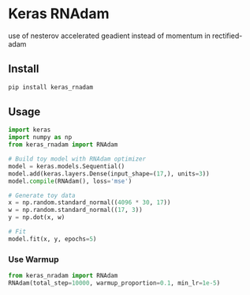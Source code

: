 # Keras RNAdam

use of nesterov accelerated geadient instead of momentum in rectified-adam

## Install

```bash
pip install keras_rnadam
```

## Usage

```python
import keras
import numpy as np
from keras_rnadam import RNAdam

# Build toy model with RNAdam optimizer
model = keras.models.Sequential()
model.add(keras.layers.Dense(input_shape=(17,), units=3))
model.compile(RNAdam(), loss='mse')

# Generate toy data
x = np.random.standard_normal((4096 * 30, 17))
w = np.random.standard_normal((17, 3))
y = np.dot(x, w)

# Fit
model.fit(x, y, epochs=5)
```

### Use Warmup

```python
from keras_nradam import RNAdam
RNAdam(total_step=10000, warmup_proportion=0.1, min_lr=1e-5)
```
